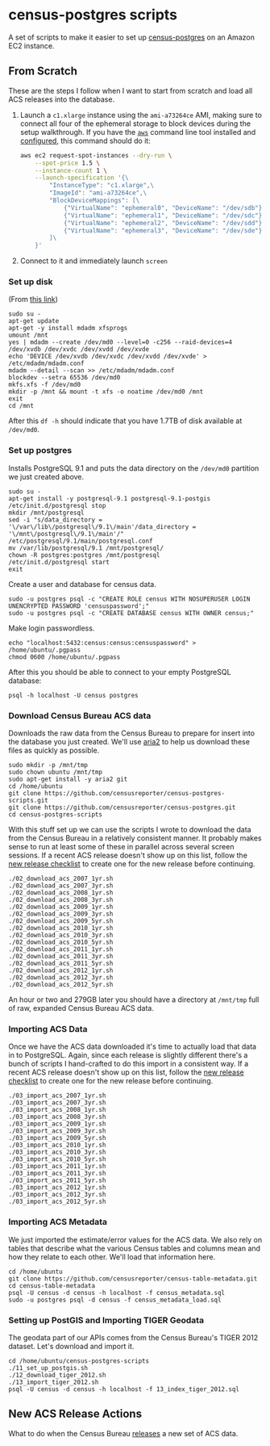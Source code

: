 census-postgres scripts
=======================

A set of scripts to make it easier to set up [census-postgres](https://github.com/censusreporter/census-postgres) on an Amazon EC2 instance.

## From Scratch

These are the steps I follow when I want to start from scratch and load all ACS releases into the database.

1. Launch a `c1.xlarge` instance using the `ami-a73264ce` AMI, making sure to connect all four of the ephemeral storage to block devices during the setup walkthrough. If you have the [`aws`](http://aws.amazon.com/cli/) command line tool installed and [configured](http://docs.aws.amazon.com/cli/latest/userguide/cli-chap-getting-started.html), this command should do it:

    ```bash
    aws ec2 request-spot-instances --dry-run \
        --spot-price 1.5 \
        --instance-count 1 \
        --launch-specification '{\
            "InstanceType": "c1.xlarge",\
            "ImageId": "ami-a73264ce",\
            "BlockDeviceMappings": [\
                {"VirtualName": "ephemeral0", "DeviceName": "/dev/sdb"},\
                {"VirtualName": "ephemeral1", "DeviceName": "/dev/sdc"},\
                {"VirtualName": "ephemeral2", "DeviceName": "/dev/sdd"},\
                {"VirtualName": "ephemeral3", "DeviceName": "/dev/sde"}\
            ]\
        }'
    ```

2. Connect to it and immediately launch `screen`

### Set up disk

(From [this link](http://www.gabrielweinberg.com/blog/2011/05/raid0-ephemeral-storage-on-aws-ec2.html))

    sudo su -
    apt-get update
    apt-get -y install mdadm xfsprogs
    umount /mnt
    yes | mdadm --create /dev/md0 --level=0 -c256 --raid-devices=4 /dev/xvdb /dev/xvdc /dev/xvdd /dev/xvde
    echo 'DEVICE /dev/xvdb /dev/xvdc /dev/xvdd /dev/xvde' > /etc/mdadm/mdadm.conf
    mdadm --detail --scan >> /etc/mdadm/mdadm.conf
    blockdev --setra 65536 /dev/md0
    mkfs.xfs -f /dev/md0
    mkdir -p /mnt && mount -t xfs -o noatime /dev/md0 /mnt
    exit
    cd /mnt

After this `df -h` should indicate that you have 1.7TB of disk available at `/dev/md0`.

### Set up postgres

Installs PostgreSQL 9.1 and puts the data directory on the `/dev/md0` partition we just created above.

    sudo su -
    apt-get install -y postgresql-9.1 postgresql-9.1-postgis
    /etc/init.d/postgresql stop
    mkdir /mnt/postgresql
    sed -i "s/data_directory = '\/var\/lib\/postgresql\/9.1\/main'/data_directory = '\/mnt\/postgresql\/9.1\/main'/" /etc/postgresql/9.1/main/postgresql.conf
    mv /var/lib/postgresql/9.1 /mnt/postgresql/
    chown -R postgres:postgres /mnt/postgresql
    /etc/init.d/postgresql start
    exit

Create a user and database for census data.

    sudo -u postgres psql -c "CREATE ROLE census WITH NOSUPERUSER LOGIN UNENCRYPTED PASSWORD 'censuspassword';"
    sudo -u postgres psql -c "CREATE DATABASE census WITH OWNER census;"

Make login passwordless.

    echo "localhost:5432:census:census:censuspassword" > /home/ubuntu/.pgpass
    chmod 0600 /home/ubuntu/.pgpass

After this you should be able to connect to your empty PostgreSQL database:

    psql -h localhost -U census postgres

### Download Census Bureau ACS data

Downloads the raw data from the Census Bureau to prepare for insert into the database you just created. We'll use [aria2](http://aria2.sourceforge.net/manual/en/html/aria2c.html) to help us download these files as quickly as possible.

    sudo mkdir -p /mnt/tmp
    sudo chown ubuntu /mnt/tmp
    sudo apt-get install -y aria2 git
    cd /home/ubuntu
    git clone https://github.com/censusreporter/census-postgres-scripts.git
    git clone https://github.com/censusreporter/census-postgres.git
    cd census-postgres-scripts

With this stuff set up we can use the scripts I wrote to download the data from the Census Bureau in a relatively consistent manner. It probably makes sense to run at least some of these in parallel across several screen sessions. If a recent ACS release doesn't show up on this list, follow the [new release checklist](#new-acs-release-actions) to create one for the new release before continuing.

    ./02_download_acs_2007_1yr.sh
    ./02_download_acs_2007_3yr.sh
    ./02_download_acs_2008_1yr.sh
    ./02_download_acs_2008_3yr.sh
    ./02_download_acs_2009_1yr.sh
    ./02_download_acs_2009_3yr.sh
    ./02_download_acs_2009_5yr.sh
    ./02_download_acs_2010_1yr.sh
    ./02_download_acs_2010_3yr.sh
    ./02_download_acs_2010_5yr.sh
    ./02_download_acs_2011_1yr.sh
    ./02_download_acs_2011_3yr.sh
    ./02_download_acs_2011_5yr.sh
    ./02_download_acs_2012_1yr.sh
    ./02_download_acs_2012_3yr.sh
    ./02_download_acs_2012_5yr.sh

An hour or two and 279GB later you should have a directory at `/mnt/tmp` full of raw, expanded Census Bureau ACS data.

### Importing ACS Data

Once we have the ACS data downloaded it's time to actually load that data in to PostgreSQL. Again, since each release is slightly different there's a bunch of scripts I hand-crafted to do this import in a consistent way. If a recent ACS release doesn't show up on this list, follow the [new release checklist](#new-acs-release-actions) to create one for the new release before continuing.

    ./03_import_acs_2007_1yr.sh
    ./03_import_acs_2007_3yr.sh
    ./03_import_acs_2008_1yr.sh
    ./03_import_acs_2008_3yr.sh
    ./03_import_acs_2009_1yr.sh
    ./03_import_acs_2009_3yr.sh
    ./03_import_acs_2009_5yr.sh
    ./03_import_acs_2010_1yr.sh
    ./03_import_acs_2010_3yr.sh
    ./03_import_acs_2010_5yr.sh
    ./03_import_acs_2011_1yr.sh
    ./03_import_acs_2011_3yr.sh
    ./03_import_acs_2011_5yr.sh
    ./03_import_acs_2012_1yr.sh
    ./03_import_acs_2012_3yr.sh
    ./03_import_acs_2012_5yr.sh

### Importing ACS Metadata

We just imported the estimate/error values for the ACS data. We also rely on tables that describe what the various Census tables and columns mean and how they relate to each other. We'll load that information here.

    cd /home/ubuntu
    git clone https://github.com/censusreporter/census-table-metadata.git
    cd census-table-metadata
    psql -U census -d census -h localhost -f census_metadata.sql
    sudo -u postgres psql -d census -f census_metadata_load.sql

### Setting up PostGIS and Importing TIGER Geodata

The geodata part of our APIs comes from the Census Bureau's TIGER 2012 dataset. Let's download and import it.

    cd /home/ubuntu/census-postgres-scripts
    ./11_set_up_postgis.sh
    ./12_download_tiger_2012.sh
    ./13_import_tiger_2012.sh
    psql -U census -d census -h localhost -f 13_index_tiger_2012.sql

## New ACS Release Actions

What to do when the Census Bureau [releases](http://www.census.gov/acs/www/data_documentation/data_main/) a new set of ACS data.

